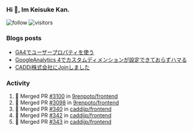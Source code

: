### Hi 👋, Im Keisuke Kan.

<!--
**9renpoto/9renpoto** is a ✨ _special_ ✨ repository because its `README.md` (this file) appears on your GitHub profile.

Here are some ideas to get you started:

- 🔭 I’m currently working on ...
- 🌱 I’m currently learning ...
- 👯 I’m looking to collaborate on ...
- 🤔 I’m looking for help with ...
- 💬 Ask me about ...
- 📫 How to reach me: ...
- 😄 Pronouns: ...
- ⚡ Fun fact: ...
-->

![follow](https://img.shields.io/github/followers/9renpoto?label=Follow&style=social)
![visitors](https://komarev.com/ghpvc/?username=9renpoto&label=Profile%20views&color=0e75b6&style=flat)

### Blogs posts

<!-- BLOG-POST-LIST:START -->
- [GA4でユーザープロパティを使う](https://9renpoto.dev/2021/02/21/google-analytics-4-user-properties/)
- [GoogleAnalytics 4でカスタムディメンションが設定できておらずハマる](https://9renpoto.dev/2021/02/13/google-analytics-4/)
- [CADDi株式会社にJoinしました](https://9renpoto.dev/2020/12/05/join/)
<!-- BLOG-POST-LIST:END -->

### Activity

<!--START_SECTION:activity-->
1. 🎉 Merged PR [#3100](https://github.com/9renpoto/frontend/pull/3100) in [9renpoto/frontend](https://github.com/9renpoto/frontend)
2. 🎉 Merged PR [#3098](https://github.com/9renpoto/frontend/pull/3098) in [9renpoto/frontend](https://github.com/9renpoto/frontend)
3. 🎉 Merged PR [#340](https://github.com/caddijp/frontend/pull/340) in [caddijp/frontend](https://github.com/caddijp/frontend)
4. 🎉 Merged PR [#342](https://github.com/caddijp/frontend/pull/342) in [caddijp/frontend](https://github.com/caddijp/frontend)
5. 🎉 Merged PR [#343](https://github.com/caddijp/frontend/pull/343) in [caddijp/frontend](https://github.com/caddijp/frontend)
<!--END_SECTION:activity-->

<!--START_SECTION:waka-->
<!--END_SECTION:waka-->